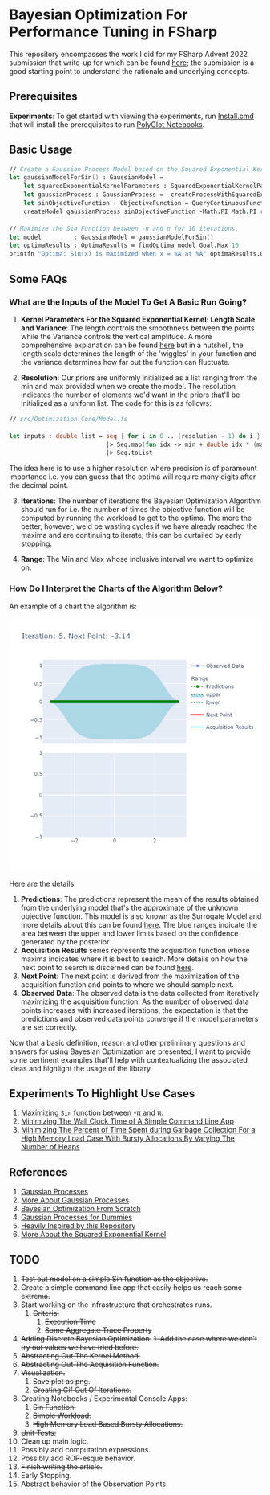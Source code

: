 # Bayesian Optimization For Performance Tuning in FSharp

This repository encompasses the work I did for my FSharp Advent 2022 submission that write-up for which can be found [here](AdventSubmission.md); the submission is a good starting point to understand the rationale and underlying concepts.

## Prerequisites

__Experiments__: To get started with viewing the experiments, run [Install.cmd](Install.cmd) that will install the prerequisites to run [PolyGlot Notebooks](https://devblogs.microsoft.com/dotnet/dotnet-interactive-notebooks-is-now-polyglot-notebooks/).

## Basic Usage

```fsharp
// Create a Gaussian Process Model based on the Squared Exponential Kernel for the Sin Function.
let gaussianModelForSin() : GaussianModel =
    let squaredExponentialKernelParameters : SquaredExponentialKernelParameters = { LengthScale = 1.; Variance = 1. }
    let gaussianProcess : GaussianProcess =  createProcessWithSquaredExponentialKernel squaredExponentialKernelParameters
    let sinObjectiveFunction : ObjectiveFunction = QueryContinuousFunction Trig.Sin
    createModel gaussianProcess sinObjectiveFunction -Math.PI Math.PI resolution

// Maximize the Sin Function between -π and π for 10 iterations.
let model         : GaussianModel = gaussianModelForSin()
let optimaResults : OptimaResults = findOptima model Goal.Max 10
printfn "Optima: Sin(x) is maximized when x = %A at %A" optimaResults.Optima.X optimaResults.Optima.Y
```
## Some FAQs

### What are the Inputs of the Model To Get A Basic Run Going?

1. __Kernel Parameters For the Squared Exponential Kernel: Length Scale and Variance__: The length controls the smoothness between the points while the Variance controls the vertical amplitude. A more comprehensive explanation can be found [here](https://peterroelants.github.io/posts/gaussian-process-kernels/#Exponentiated-quadratic-kernel) but in a nutshell, the length scale determines the length of the 'wiggles' in your function and the variance determines how far out the function can fluctuate.

2. __Resolution__: Our priors are uniformly initialized as a list ranging from the min and max provided when we create the model. The resolution indicates the number of elements we'd want in the priors that'll be initialized as a uniform list. The code for this is as follows:

```fsharp 
// src/Optimization.Core/Model.fs

let inputs : double list = seq { for i in 0 .. (resolution - 1) do i }
                           |> Seq.map(fun idx -> min + double idx * (max - min) / (double resolution - 1.))
                           |> Seq.toList
```

The idea here is to use a higher resolution where precision is of paramount importance i.e. you can guess that the optima will require many digits after the decimal point. 

3. __Iterations__: The number of iterations the Bayesian Optimization Algorithm should run for i.e. the number of times the objective function will be computed by running the workload to get to the optima. The more the better, however, we'd be wasting cycles if we have already reached the maxima and are continuing to iterate; this can be curtailed by early stopping.

4. __Range__: The Min and Max whose inclusive interval we want to optimize on.

### How Do I Interpret the Charts of the Algorithm Below? 

An example of a chart the algorithm is:

![Chart](Experiments/Sin/resources/5.png)

Here are the details:

1. __Predictions__: The predictions represent the mean of the results obtained from the underlying model that's the approximate of the unknown objective function. This model is also known as the Surrogate Model and more details about this can be found [here](#surrogate-model). The blue ranges indicate the area between the upper and lower limits based on the confidence generated by the posterior.
2. __Acquisition Results__ series represents the acquisition function whose maxima indicates where it is best to search. More details on how the next point to search is discerned can be found [here](#acquisition-function).
3. __Next Point__: The next point is derived from the maximization of the acquisition function and points to where we should sample next.
4. __Observed Data__: The observed data is the data collected from iteratively maximizing the acquisition function. As the number of observed data points increases with increased iterations, the expectation is that the predictions and observed data points converge if the model parameters are set correctly.

Now that a basic definition, reason and other preliminary questions and answers for using Bayesian Optimization are presented, I want to provide some pertinent examples that'll help with contextualizing the associated ideas and highlight the usage of the library.

## Experiments To Highlight Use Cases

1. [Maximizing ``Sin`` function between -π and π.](Experiments/Sin/Sin.ipynb)
2. [Minimizing The Wall Clock Time of A Simple Command Line App](Experiments/SimpleWorkload/SimpleWorkload.ipynb)
3. [Minimizing The Percent of Time Spent during Garbage Collection For a High Memory Load Case With Bursty Allocations By Varying The Number of Heaps](Experiments/HighMemoryBurstyAllocations/Program.fs)

## References

1. [Gaussian Processes](http://krasserm.github.io/2018/03/19/gaussian-processes/)
2. [More About Gaussian Processes](https://peterroelants.github.io/posts/gaussian-process-tutorial/)
3. [Bayesian Optimization From Scratch](https://machinelearningmastery.com/what-is-bayesian-optimization/)
4. [Gaussian Processes for Dummies](http://katbailey.github.io/post/gaussian-processes-for-dummies/)
5. [Heavily Inspired by this Repository](https://github.com/koryakinp/GP)
6. [More About the Squared Exponential Kernel](https://peterroelants.github.io/posts/gaussian-process-kernels/#Exponentiated-quadratic-kernel)

## TODO

1. ~~Test out model on a simple Sin function as the objective.~~
2. ~~Create a simple command line app that easily helps us reach some extrema.~~
3. ~~Start working on the infrastructure that orchestrates runs.~~
   1. ~~Criteria:~~
      1. ~~Execution Time~~
      2. ~~Some Aggregate Trace Property~~
4. ~~Adding Discrete Bayesian Optimization.~~
   ~~1. Add the case where we don't try out values we have tried before.~~
5. ~~Abstracting Out The Kernel Method.~~ 
6. ~~Abstracting Out The Acquisition Function.~~
7. ~~Visualization.~~
   1. ~~Save plot as png.~~
   2. ~~Creating Gif Out Of Iterations.~~
8. ~~Creating Notebooks / Experimental Console Apps:~~
   1. ~~Sin Function.~~
   2. ~~Simple Workload.~~
   3. ~~High Memory Load Based Bursty Allocations.~~
9.  ~~Unit Tests.~~
10. Clean up main logic.
   1. Possibly add computation expressions.
   2. Possibly add ROP-esque behavior.
11. ~~Finish writing the article.~~
12. Early Stopping.
13. Abstract behavior of the Observation Points.